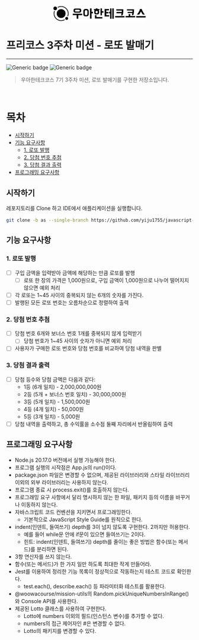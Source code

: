 <p align="center">
    <img src="./logo_full_light.png" alt="우아한테크코스" width="250px">
</p>

# 프리코스 3주차 미션 - 로또 발매기

---

![Generic badge](https://img.shields.io/badge/precourse-week3-green.svg)
![Generic badge](https://img.shields.io/badge/test-5_passed-blue.svg)

> 우아한테크코스 7기 3주차 미션, 로또 발매기를 구현한 저장소입니다.

<br>

# 목차

- [시작하기](#시작하기)
- [기능 요구사항](#기능-요구사항)
    - [1. 로또 발행](#1-로또-발행)
    - [2. 당첨 번호 추첨](#2-당첨-번호-추첨)
    - [3. 당첨 결과 출력](#3-당첨-결과-출력)
- [프로그래밍 요구사항](#프로그래밍-요구사항)

## 시작하기
레포지토리를 Clone 하고 IDE에서 애플리케이션을 실행합니다.

```bash
git clone -b as --single-branch https://github.com/yiju1755/javascript-lotto-7.git
```

## 기능 요구사항

### 1. 로또 발행
- [ ] 구입 금액을 입력받아 금액에 해당하는 만큼 로또를 발행
  - [ ] 로또 한 장의 가격은 1,000원으로, 구입 금액이 1,000원으로 나누어 떨어지지 않으면 예외 처리
- [ ] 각 로또는 1~45 사이의 중복되지 않는 6개의 숫자를 가진다.
- [ ] 발행된 모든 로또 번호는 오름차순으로 정렬하여 출력

### 2. 당첨 번호 추첨
- [ ] 당첨 번호 6개와 보너스 번호 1개를 중복되지 않게 입력받기
  - [ ] 당첨 번호가 1~45 사이의 숫자가 아니면 예외 처리
- [ ] 사용자가 구매한 로또 번호와 당첨 번호를 비교하여 당첨 내역을 판별

### 3. 당첨 결과 출력
- [ ] 당첨 등수와 당첨 금액은 다음과 같다:
  - 1등 (6개 일치) - 2,000,000,000원
  - 2등 (5개 + 보너스 번호 일치) - 30,000,000원
  - 3등 (5개 일치) - 1,500,000원
  - 4등 (4개 일치) - 50,000원
  - 5등 (3개 일치) - 5,000원
- [ ] 당첨 내역을 출력하고, 총 수익률을 소수점 둘째 자리에서 반올림하여 출력

## 프로그래밍 요구사항
- Node.js 20.17.0 버전에서 실행 가능해야 한다.
- 프로그램 실행의 시작점은 App.js의 run()이다.
- package.json 파일은 변경할 수 없으며, 제공된 라이브러리와 스타일 라이브러리 이외의 외부 라이브러리는 사용하지 않는다.
- 프로그램 종료 시 process.exit()를 호출하지 않는다.
- 프로그래밍 요구 사항에서 달리 명시하지 않는 한 파일, 패키지 등의 이름을 바꾸거나 이동하지 않는다.
- 자바스크립트 코드 컨벤션을 지키면서 프로그래밍한다.
  - 기본적으로 JavaScript Style Guide를 원칙으로 한다.
- indent(인덴트, 들여쓰기) depth를 3이 넘지 않도록 구현한다. 2까지만 허용한다.
  - 예를 들어 while문 안에 if문이 있으면 들여쓰기는 2이다.
  - 힌트: indent(인덴트, 들여쓰기) depth를 줄이는 좋은 방법은 함수(또는 메서드)를 분리하면 된다.
- 3항 연산자를 쓰지 않는다.
- 함수(또는 메서드)가 한 가지 일만 하도록 최대한 작게 만들어라.
- Jest를 이용하여 정리한 기능 목록이 정상적으로 작동하는지 테스트 코드로 확인한다.
    - test.each(), describe.each() 등 파라미터화 테스트를 활용한다.
- @woowacourse/mission-utils의 Random.pickUniqueNumbersInRange()와 Console API를 사용한다.
- 제공된 Lotto 클래스를 사용하여 구현한다.
    - Lotto에 numbers 이외의 필드(인스턴스 변수)를 추가할 수 없다.
    - numbers의 접근 제어자인 #은 변경할 수 없다.
    - Lotto의 패키지를 변경할 수 있다.
